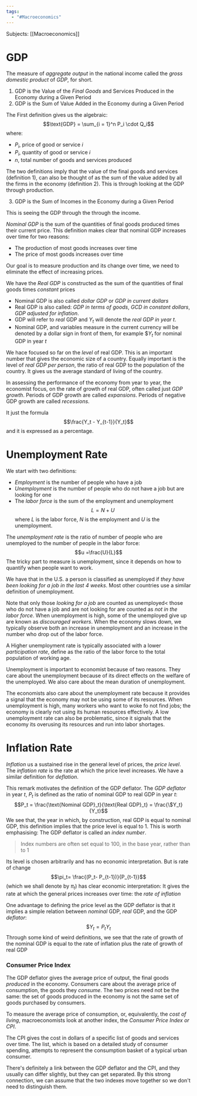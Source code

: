 ```yaml
---
tags:
  - "#Macroeconomics"
---
```

Subjects: [[Macroeconomics]]
# GDP

The measure of *aggregate output* in the national income called the *gross domestic product* of *GDP*, for short. 

1. GDP is the Value of the *Final Goods* and Services Produced in the Economy during a Given Period
2. GDP is the Sum of Value Added in the Economy during a Given Period

The First definition gives us the algebraic: $$\text{GDP} = \sum_{i = 1}^n P_i \cdot Q_i$$where:
- $P_i$, price of good or service $i$
- $P_i$, quantity of good or service $i$
- $n$, total number of goods and services produced

The two definitions imply that the value of the final goods and services (definition 1), can also be thought of as the sum of the value added by all the firms in the economy (definition 2). This is through looking at the GDP through production.

3. GDP is the Sum of Incomes in the Economy during a Given Period

This is seeing the GDP through the through the income. 

*Nominal GDP* is the sum of the quantities of final goods produced times their current price. This definition makes clear that nominal GDP increases over time for two reasons:
- The production of most goods increases over time
- The price of most goods increases over time

Our goal is to measure production and its change over time, we need to eliminate the effect of increasing prices. 

We have the *Real GDP* is constructed as the sum of the quantities of final goods times *constant* prices

- Nominal GDP is also called *dollar GDP* or *GDP in current dollars*
- Real GDP is also called: *GDP in terms of goods*, *GCD in constant dollars*, *GDP adjusted for inflation*.
- GDP will refer to *real* GDP and $Y_t$ will denote the *real GDP in year* $t$.
- Nominal GDP, and variables measure in the current currency will be denoted by a dollar sign in front of them, for example $\$Y_t$ for nominal GDP in year $t$

We hace focused so far on the *level* of real GDP. This is an important number that gives the economic size of a country. Equally important is the level of *real GDP per person*, the ratio of real GDP to the population of the country. It gives us the average standard of living of the country.

In assessing the performance of the economy from year to year, the economist focus, on the rate of growth of real GDP, often called just *GDP growth*. Periods of GDP growth are called *expansions*. Periods of negative GDP growth are called *recessions*.

It just the formula $$\frac{Y_t - Y_{t-1}}{Y_t}$$and it is expressed as a percentage.

# Unemployment Rate

We start with two definitions:
- *Employment* is the number of people who have a job
- *Unemployment* is the number of people who do not have a job but are looking for one
- The *labor force* is the sum of the employment and unemployment
$$L = N + U$$
where $L$ is the labor force, $N$ is the employment and $U$ is the unemployment.

The *unemployment rate* is the ratio of number of people who are unemployed to the number of people in the labor force: $$u =\frac{U}{L}$$
The tricky part to measure is unemployment, since it depends on how to quantify when people want to work. 

We have that in the U.S. a person is classified as unemployed if *they have been looking for a job in the last 4 weeks*. Most other countries use a similar definition of unemployment. 

Note that only those *looking for a job* are counted as unemployed< those who do not have a job and are not looking for are counted as *not in the labor force*. When unemployment is high, some of the unemployed give up are known as *discouraged workers*. When the economy slows down, we typically observe both an increase in unemployment and an increase in the number who drop out of the labor force.

A Higher unemployment rate is typically associated with a lower *participation rate*, define as the ratio of the labor force to the total population of working age.

Unemployment is important to economist because of two reasons. They care about the unemployment because of its direct effects on the welfare of the unemployed. We also care about the mean duration of unemployment. 

The economists also care about the unemployment rate because it provides a signal that the economy may not be using some of its resources. When unemployment is high, many workers who want to woke fo not find jobs; the economy is clearly not using its human resources effectively. A low unemployment rate can also be problematic, since it signals that the economy its overusing its resources and run into labor shortages.

# Inflation Rate

*Inflation* us a sustained rise in the general level of prices, the *price level*. The *inflation rate* is the rate at which the price level increases. We have a similar definition for *deflation*.

This remark motivates the definition of the GDP deflator. The *GDP deflator* in year $t$, $P_t$ is defined as the ratio of nominal GDP to real GDP in year $t$: $$P_t = \frac{\text{Nominal GDP}_t}{\text{Real GDP}_t} = \frac{\$Y_t}{Y_t}$$
We see that, the year in which, by construction, real GDP is equal to nominal GDP, this definition implies that the price level is equal to $1$. This is worth emphasising: The GDP deflator is called an *index number*. 

> Index numbers are often set equal to $100$, in the base year, rather than to $1$

Its level is chosen arbitrarily and has no economic interpretation. But is rate of change $$\pi_t= \frac{(P_t- P_{t-1})}{P_{t-1}}$$ (which we shall denote by $\pi_t$) has clear economic interpretation: It gives the rate at which the general prices increases over time: the *rate of inflation*

One advantage to defining the price level as the GDP deflator is that it implies a simple relation between *nominal* GDP, *real* GDP, and the GDP *deflator*: $$\$Y_t = P_t Y_t$$
Through some kind of weird definitions, we see that the rate of growth of the nominal GDP is equal to the rate of inflation plus the rate of growth of real GDP

### Consumer Price Index

The GDP deflator gives the average price of output, the final goods *produced* in the economy. Consumers care about the average price of consumption, the goods they *consume*. The two prices need not be the same: the set of goods produced in the economy is not the same set of goods purchased by consumers. 

To measure the average price of consumption, or, equivalently, the *cost of living*, macroeconomists look at another index, the *Consumer Price Index or CPI*.

The CPI gives the cost in dollars of a specific list of goods and services over time. The list, which is based on a detailed study of consumer spending, attempts to represent the consumption basket of a typical urban consumer.

There's definitely a link between the GDP deflator and the CPI, and they usually can differ slightly, but they can get separated. By this strong connection, we can assume that the two indexes move together so we don't need to distinguish them. 